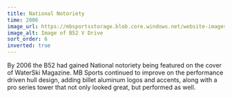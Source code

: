 ```yaml
---
title: National Notoriety
time: 2006
image_url: https://mbsportsstorage.blob.core.windows.net/website-images/history/history7.jpg
image_alt: Image of B52 V Drive
sort_order: 6
inverted: true
---
```


By 2006 the B52 had gained National notoriety being featured on the cover of WaterSki Magazine.  MB Sports continued to improve on the performance driven hull design, adding billet aluminum logos and accents, along with a pro series tower that not only looked great, but performed as well.
